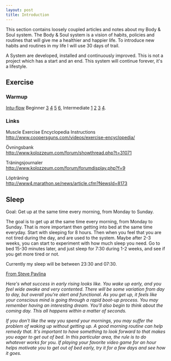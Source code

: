 ```yaml
---
layout: post
title: Introduction
---
```


This section contains loosely coupled articles and notes about my Body & Soul system. The Body & Soul system is a vision of habits, policies and routines that will give me a healthier and happier life. To introduce new habits and routines in my life I will use 30 days of trail.

A System are developed, installed and continuously improved. This is not a project which has a start and an end. This system will continue forever, it's a lifestyle.

## Exercise

### Warmup

<p><a href="http://www.intu-flow.com/">Intu-flow</a> Beginner <a href="http://www.youtube.com/watch?v=2_-3yl7NO7A">3</a> <a href="http://www.youtube.com/watch?v=HQZrJWeGtH8">4</a> <a href="http://www.youtube.com/watch?v=pFugm34H_IQ">5</a> <a href="http://www.youtube.com/watch?v=HKzcleRW9LM">6</a>, Intermediate <a href="http://www.youtube.com/watch?v=Z6wv1AKwQ-o">1</a> <a href="http://www.youtube.com/watch?v=fuA9P9A8AoA">2</a> <a href="http://www.youtube.com/watch?v=QSu3csPCNT0">3</a> <a href="http://www.youtube.com/watch?v=E-aU-SyZVtg">4</a>.</p>

### Links

<p>Muscle Exercise Encyclopedia Instructions<br />
 <a href="http://www.coopersguns.com/videos/exercise-encyclopedia/">http://www.coopersguns.com/videos/exercise-encyclopedia/</a></p>
<p>Övningsbank<br />
 <a href="http://www.kolozzeum.com/forum/showthread.php?t=31071">http://www.kolozzeum.com/forum/showthread.php?t=31071</a></p>
<p>Träningsjournaler<br />
 <a href="http://www.kolozzeum.com/forum/forumdisplay.php?f=9">http://www.kolozzeum.com/forum/forumdisplay.php?f=9</a></p>
<p>Löpträning<br />
 <a href="http://www4.marathon.se/news/article.cfm?NewsId=8173">http://www4.marathon.se/news/article.cfm?NewsId=8173</a></p>

## Sleep

Goal: Get up at the same time every morning, from Monday to Sunday.

The goal is to get up at the same time every morning, from Monday to Sunday. That is more important then getting into bed at the same time everyday. Start with sleeping for 8 hours. Then when you feel that you are not tired during the day, and are used to the system. Maybe after 2-3 weeks, you can start to experiment with how much sleep you need. Go to bed 15-30 minutes later, and just sleep for 7:30 during 1-2 weeks, and see if you get more tired or not.

Currently my sleep will be between 23:30 and 07:30.

[From Steve Pavlina](http://www.stevepavlina.com/blog/2007/10/how-to-wake-up-feeling-totally-alert/)

*Here's what success in early rising looks like. You wake up early, and you feel wide awake and very contented. There will be some variation from day to day, but overall you're alert and functional. As you get up, it feels like your conscious mind is going through a rapid boot-up process. You may remember having an interesting dream. You'll also begin to think about the coming day. This all happens within a matter of seconds.*

*If you don't like the way you spend your mornings, you may suffer the problem of waking up without getting up. A good morning routine can help remedy that. It's important to have something to look forward to that makes you eager to get out of bed. In this particular area, the rule is to do whatever works for you. If playing your favorite video game for an hour helps motivate you to get out of bed early, try it for a few days and see how it goes.*
